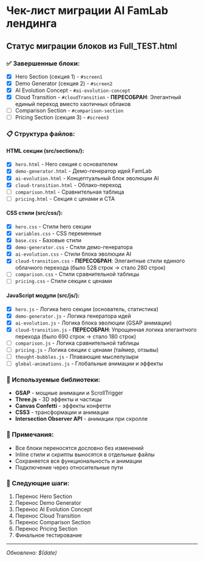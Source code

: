 # Чек-лист миграции AI FamLab лендинга

## Статус миграции блоков из Full_TEST.html

### ✅ Завершенные блоки:
- [x] Hero Section (секция 1) - `#screen1`
- [x] Demo Generator (секция 2) - `#screen2`
- [x] AI Evolution Concept - `#ai-evolution-concept`
- [x] Cloud Transition - `#cloudTransition` - **ПЕРЕСОБРАН**: Элегантный единый переход вместо хаотичных облаков
- [ ] Comparison Section - `#comparison-section`
- [ ] Pricing Section (секция 3) - `#screen3`

### 📋 Структура файлов:

#### HTML секции (src/sections/):
- [x] `hero.html` - Hero секция с основателем
- [x] `demo-generator.html` - Демо-генератор идей FamLab
- [x] `ai-evolution.html` - Концептуальный блок эволюции AI
- [x] `cloud-transition.html` - Облако-переход
- [ ] `comparison.html` - Сравнительная таблица
- [ ] `pricing.html` - Секция с ценами и CTA

#### CSS стили (src/css/):
- [x] `hero.css` - Стили hero секции
- [x] `variables.css` - CSS переменные
- [x] `base.css` - Базовые стили
- [x] `demo-generator.css` - Стили демо-генератора
- [x] `ai-evolution.css` - Стили блока эволюции AI
- [x] `cloud-transition.css` - **ПЕРЕСОБРАН**: Элегантные стили единого облачного перехода (было 528 строк → стало 280 строк)
- [ ] `comparison.css` - Стили сравнительной таблицы
- [ ] `pricing.css` - Стили секции с ценами

#### JavaScript модули (src/js/):
- [x] `hero.js` - Логика hero секции (основатель, статистика)
- [x] `demo-generator.js` - Логика генератора идей
- [x] `ai-evolution.js` - Логика блока эволюции (GSAP анимации)
- [x] `cloud-transition.js` - **ПЕРЕСОБРАН**: Упрощенная логика элегантного перехода (было 690 строк → стало 180 строк)
- [ ] `comparison.js` - Логика сравнительной таблицы
- [ ] `pricing.js` - Логика секции с ценами (таймер, отзывы)
- [ ] `thought-bubbles.js` - Плавающие мыслепузыри
- [ ] `global-animations.js` - Глобальные анимации и эффекты

### 🎨 Используемые библиотеки:
- **GSAP** - мощные анимации и ScrollTrigger
- **Three.js** - 3D эффекты и частицы
- **Canvas Confetti** - эффекты конфетти
- **CSS3** - трансформации и анимации
- **Intersection Observer API** - анимации при скролле

### 📝 Примечания:
- Все блоки переносятся дословно без изменений
- Inline стили и скрипты выносятся в отдельные файлы
- Сохраняется вся функциональность и анимации
- Подключение через относительные пути

### 🚀 Следующие шаги:
1. Перенос Hero Section
2. Перенос Demo Generator
3. Перенос AI Evolution Concept
4. Перенос Cloud Transition
5. Перенос Comparison Section
6. Перенос Pricing Section
7. Финальное тестирование

---
*Обновлено: $(date)* 